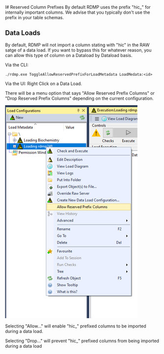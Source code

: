 l# Reserved Column Prefixes
By default RDMP uses the prefix "hic_" for internally important columns.
We advise that you typically don't use the prefix in your table schemas.

## Data Loads
By default, RDMP will not import a column stating with "hic" in the RAW satge of a data load.
If you want to bypass this for whatever reason, you can allow this type of column on a Dataload by Dataload basis.

Via the CLI:
```
./rdmp.exe ToggleAllowReservedPrefixForLoadMetadata LoadMedata:<id>
```


Via the UI:
Right Click on a Data Load.

There will be a menu option that says "Allow Reserved Prefix Columns" or "Drop Reserved Prefix Columns" depending on the current configuration.

![Attachers Location](./Images/AllowReservedPrefixColumns.PNG)


Selecting "Allow..." will enable "hic_" prefixed columns to be imported during a data load.

Selecting "Drop..." will prevent "hic_" prefixed columns from being imported during a data load
